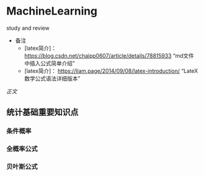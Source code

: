 # MachineLearning
study and review
+ 备注
  + [latex简介]： https://blog.csdn.net/chaipp0607/article/details/78815933 “md文件中插入公式简单介绍”
  + [latex简介]： https://liam.page/2014/09/08/latex-introduction/ “LateX数学公式语法详细版本”

*正文*

## 统计基础重要知识点
### 条件概率
>
### 全概率公式
>
### 贝叶斯公式
>
